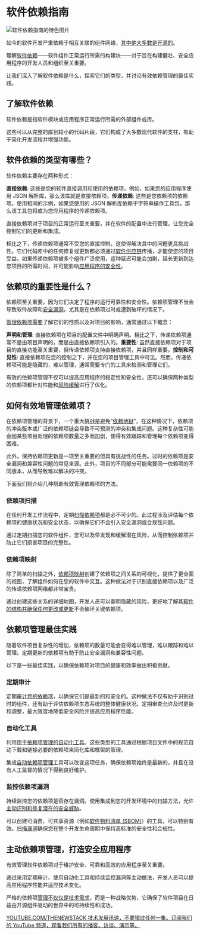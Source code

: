 # 软件依赖指南

![软件依赖指南的特色图片](https://cdn.thenewstack.io/media/2024/07/9d571027-dependencies-1024x576.jpg)

如今的软件开发严重依赖于相互关联的组件网络，[其中绝大多数是开源的](https://www.linuxfoundation.org/blog/blog/a-summary-of-census-ii-open-source-software-application-libraries-the-world-depends-on)。

理解[软件依赖](https://www.sonatype.com/resources/articles/what-are-software-dependencies)——软件组件正常运行所需的构建块——对于旨在构建健壮、安全应用程序的开发人员和组织至关重要。

让我们深入了解软件依赖是什么，探索它们的类型，并讨论有效依赖管理的最佳实践。

## 了解软件依赖

软件依赖是指软件模块或应用程序正常运行所需的外部组件或库。

这些可以从完整的库到较小的代码片段，它们构成了大多数现代软件的支柱，有助于简化开发流程并增强功能。

## 软件依赖的类型有哪些？

软件依赖主要存在两种形式：

**直接依赖**: 这些是您的软件直接调用和使用的依赖项。例如，如果您的应用程序使用 JSON 解析库，那么该库就是直接依赖项。**传递依赖**: 这些是您依赖项的依赖项。使用相同的示例，如果您使用的 JSON 解析库依赖于字符串操作工具包，那么该工具包将成为您应用程序的传递依赖项。

直接依赖项对于项目的正常运行至关重要，并在软件的配置中进行管理，让您完全控制它们的更新和集成。

相比之下，传递依赖项通常不受您的直接控制，这使得解决其中的问题更具挑战性。它们代码库中的任何修复或更新都必须通过[软件供应链](https://www.sonatype.com/resources/articles/what-is-software-supply-chain)传播，才能使您的项目受益。如果传递依赖项被多个组件广泛使用，这种延迟可能会加剧，延长更新到达您项目的所需时间，并可能影响[应用程序的安全性](https://thenewstack.io/a-guide-to-open-source-software-security/)。

## 依赖项的重要性是什么？

依赖项至关重要，因为它们决定了程序的运行可靠性和安全性。依赖项管理不当会导致软件故障和[安全漏洞](https://www.sonatype.com/resources/articles/what-are-open-source-vulnerabilities)，尤其是在依赖项过时或遭到破坏的情况下。

[管理依赖项需要](https://thenewstack.io/better-incident-management-requires-more-than-just-data/)了解它们的性质以及对项目的影响，通常通过以下概念：

**声明和管理**: 直接依赖项在项目的配置文件中明确声明。相比之下，传递依赖项通常不是由项目声明的，而是由直接依赖项引入的。**重要性**: 虽然直接依赖项对于项目的直接功能至关重要，但传递依赖项支持直接依赖项，并且同样重要。**控制和可见性**: 直接依赖项在您的控制之下，并在您的项目管理工具中可见。然而，传递依赖项可能是隐藏的，难以管理，通常需要专门的工具来检测和管理它们。

有效的依赖项管理不仅可以提高应用程序的稳定性和安全性，还可以确保两种类型的依赖项都针对性能和[风险缓解](https://thenewstack.io/navigating-open-source-software-risks-whose-job-is-it-anyway/)进行了优化。

## 如何有效地管理依赖项？

在依赖项管理的背景下，一个重大挑战是避免“[依赖地狱](https://en.wikipedia.org/wiki/Dependency_hell)”，在这种情况下，依赖项的冲突版本或广泛的依赖项链会导致不可预测的冲突和集成问题。这种复杂性可能会因某些项目处理的依赖项数量之多而加剧，使得有效跟踪和管理每个依赖项变得困难。

此外，保持依赖项更新是一项至关重要的但具有挑战性的任务。过时的依赖项是安全漏洞和兼容性问题的常见来源。此外，项目的不同部分可能需要同一依赖项的不同版本，从而导致难以解决的冲突。

下面我们将介绍几种帮助有效管理依赖项的方法。

### 依赖项扫描
在任何开发工作流程中，定期[扫描依赖项](https://www.sonatype.com/blog/rule-over-your-dependencies-and-scan-at-your-own-open-source-risk)都是必不可少的。此过程涉及评估每个依赖项的健康状况和安全状态，以确保它们不会引入安全漏洞或合规性问题。

通过定期扫描您的软件组件，您可以及早发现和缓解潜在风险，从而控制依赖项并防止它们损害项目的完整性。

### 依赖项映射
除了简单的扫描之外，[依赖项映射](https://www.sonatype.com/blog/dependency-mapping-a-beginners-guide)创建了依赖项之间关系的可视化，提供了更全面的视图，了解组件如何在您的软件中交互。这种做法对于识别直接依赖项以及广泛的传递依赖项网络都非常宝贵。

通过创建这些关系的详细地图，开发人员可以查明隐藏的风险，更好地了解其[软件的结构并确保任何更改或更新](https://thenewstack.io/security-of-software-update-systems-in-2023/)不会破坏关键依赖项。

## 依赖项管理最佳实践
随着软件项目复杂性的增加，依赖项的数量可能会变得难以管理，难以跟踪和难以管理。定期更新的依赖项有助于防止安全漏洞和兼容性问题。

以下是一些最佳实践，以确保依赖项对项目的健康和效率做出积极贡献。

### 定期审计
定期[审计您的依赖项](https://ossindex.sonatype.org/)，以确保它们是最新的和安全的。这种做法不仅有助于识别过时的组件，还有助于评估依赖项生态系统的整体健康状况。定期审查允许及时更新和调整，最大限度地降低安全风险并提高应用程序性能。

### 自动化工具
利用[用于依赖项管理的自动化工具](https://www.sonatype.com/products/open-source-security-dependency-management)。这些类型的工具通过根据项目文件中的规范自动下载和链接必要的依赖项来简化库和框架的管理。

集成[自动依赖项管理](https://thenewstack.io/unlocking-the-power-of-automatic-dependency-management/)工具可以改变这项任务，确保依赖项始终是最新的，并且在没有人工监督的情况下得到良好维护。

### 监控依赖项漏洞
持续监控您的依赖项是否存在漏洞。使用集成到您的开发环境中的扫描方法，允许[主动识别和修复潜在的安全威胁](https://thenewstack.io/down-with-detection-obsession-proactive-security-in-2024/)。

可以创建可消费、可共享资源（例如[软件物料清单 (SBOM)](https://www.sonatype.com/resources/articles/what-is-software-bill-of-materials)）的工具，可以特别有效。[扫描漏洞](https://www.sonatype.com/products/vulnerability-scanner)确保您在整个开发生命周期中保持高标准的安全性和合规性。

## 主动依赖项管理，打造安全应用程序
有效管理软件依赖项对于维护安全、可靠和高效的应用程序至关重要。

通过采用定期审计、使用自动化工具和持续监控漏洞等主动做法，开发人员可以提高应用程序性能并适应技术变化。

严格的依赖项[管理不仅仅是技术需求](https://thenewstack.io/why-kubernetes-cluster-management-needs-to-be-easier-for-developers/)，而是一种战略优势，它确保了软件项目在日益由开源组件驱动的世界中的可持续性和成功。

[
YOUTUBE.COM/THENEWSTACK
技术发展迅速，不要错过任何一集。订阅我们的 YouTube
频道，观看我们所有的播客、访谈、演示等。
](https://youtube.com/thenewstack?sub_confirmation=1)